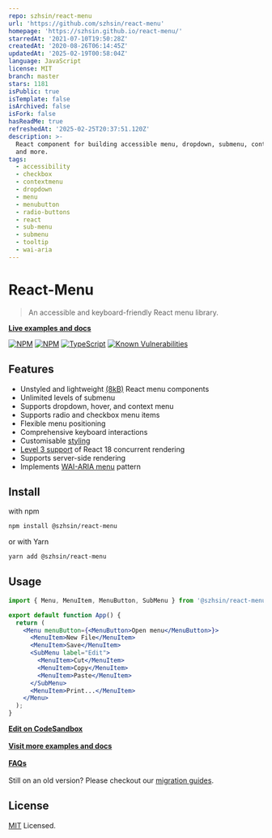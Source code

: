```yaml
---
repo: szhsin/react-menu
url: 'https://github.com/szhsin/react-menu'
homepage: 'https://szhsin.github.io/react-menu/'
starredAt: '2021-07-10T19:50:28Z'
createdAt: '2020-08-26T06:14:45Z'
updatedAt: '2025-02-19T00:58:04Z'
language: JavaScript
license: MIT
branch: master
stars: 1181
isPublic: true
isTemplate: false
isArchived: false
isFork: false
hasReadMe: true
refreshedAt: '2025-02-25T20:37:51.120Z'
description: >-
  React component for building accessible menu, dropdown, submenu, context menu,
  and more.
tags:
  - accessibility
  - checkbox
  - contextmenu
  - dropdown
  - menu
  - menubutton
  - radio-buttons
  - react
  - sub-menu
  - submenu
  - tooltip
  - wai-aria
---
```


# React-Menu

> An accessible and keyboard-friendly React menu library.

**[Live examples and docs](https://szhsin.github.io/react-menu/)**

[![NPM](https://img.shields.io/npm/v/@szhsin/react-menu.svg)](https://www.npmjs.com/package/@szhsin/react-menu)
[![NPM](https://img.shields.io/npm/dm/@szhsin/react-menu)](https://www.npmjs.com/package/@szhsin/react-menu)
[![TypeScript](https://img.shields.io/badge/TypeScript-.d.ts-blue.svg)](https://github.com/szhsin/react-menu/blob/master/types/index.d.ts)
[![Known Vulnerabilities](https://snyk.io/test/github/szhsin/react-menu/badge.svg)](https://snyk.io/test/github/szhsin/react-menu)

## Features

- Unstyled and lightweight [(8kB)](https://bundlephobia.com/package/@szhsin/react-menu) React menu components
- Unlimited levels of submenu
- Supports dropdown, hover, and context menu
- Supports radio and checkbox menu items
- Flexible menu positioning
- Comprehensive keyboard interactions
- Customisable [styling](https://szhsin.github.io/react-menu/#styling)
- [Level 3 support](https://github.com/reactwg/react-18/discussions/70) of React 18 concurrent rendering
- Supports server-side rendering
- Implements [WAI-ARIA menu](https://www.w3.org/WAI/ARIA/apg/patterns/menu/) pattern

## Install

with npm

```bash
npm install @szhsin/react-menu
```

or with Yarn

```bash
yarn add @szhsin/react-menu
```

## Usage

```jsx
import { Menu, MenuItem, MenuButton, SubMenu } from '@szhsin/react-menu';

export default function App() {
  return (
    <Menu menuButton={<MenuButton>Open menu</MenuButton>}>
      <MenuItem>New File</MenuItem>
      <MenuItem>Save</MenuItem>
      <SubMenu label="Edit">
        <MenuItem>Cut</MenuItem>
        <MenuItem>Copy</MenuItem>
        <MenuItem>Paste</MenuItem>
      </SubMenu>
      <MenuItem>Print...</MenuItem>
    </Menu>
  );
}
```

**[Edit on CodeSandbox](https://codesandbox.io/s/react-menu-starter-3ez3c)**<br><br>
**[Visit more examples and docs](https://szhsin.github.io/react-menu/)**<br><br>
**[FAQs](docs/FAQs.md)**<br><br>
Still on an old version? Please checkout our [migration guides](docs/migration/index.md).

## License

[MIT](https://github.com/szhsin/react-menu/blob/master/LICENSE) Licensed.
